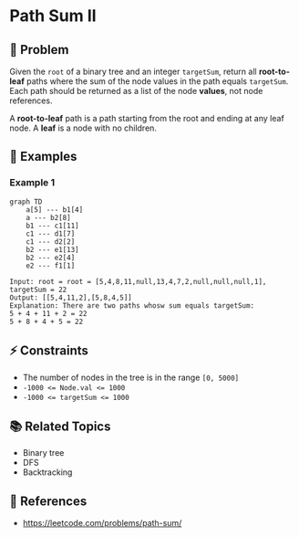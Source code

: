 # Path Sum II

## 🚀 Problem  
Given the `root` of a binary tree and an integer `targetSum`, return all **root-to-leaf** paths where the sum of the node values in the path equals `targetSum`. Each path should be returned as a list of the node **values**, not node references.

A **root-to-leaf** path is a path starting from the root and ending at any leaf node. A **leaf** is a node with no children.

## 📝 Examples  

### Example 1
```mermaid
graph TD
    a[5] --- b1[4]
    a --- b2[8]
    b1 --- c1[11]
    c1 --- d1[7]
    c1 --- d2[2]
    b2 --- e1[13]
    b2 --- e2[4]
    e2 --- f1[1]
```

```
Input: root = root = [5,4,8,11,null,13,4,7,2,null,null,null,1], targetSum = 22
Output: [[5,4,11,2],[5,8,4,5]]
Explanation: There are two paths whosw sum equals targetSum:
5 + 4 + 11 + 2 = 22
5 + 8 + 4 + 5 = 22
```


## ⚡ Constraints  
- The number of nodes in the tree is in the range `[0, 5000]`
- `-1000 <= Node.val <= 1000`
- `-1000 <= targetSum <= 1000`

## 📚 Related Topics  
- Binary tree
- DFS
- Backtracking

## 🔗 References  
- https://leetcode.com/problems/path-sum/
